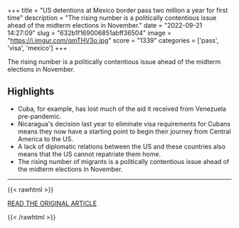+++
title = "US detentions at Mexico border pass two million a year for first time"
description = "The rising number is a politically contentious issue ahead of the midterm elections in November."
date = "2022-09-21 14:27:09"
slug = "632b1f169006851abff36504"
image = "https://i.imgur.com/qmTHV3o.jpg"
score = "1339"
categories = ['pass', 'visa', 'mexico']
+++

The rising number is a politically contentious issue ahead of the midterm elections in November.

## Highlights

- Cuba, for example, has lost much of the aid it received from Venezuela pre-pandemic.
- Nicaragua's decision last year to eliminate visa requirements for Cubans means they now have a starting point to begin their journey from Central America to the US.
- A lack of diplomatic relations between the US and these countries also means that the US cannot repatriate them home.
- The rising number of migrants is a politically contentious issue ahead of the midterm elections in November.

---

{{< rawhtml >}}
  <p class="article-category">
    <a target="_blank" href="https://www.bbc.com/news/world-us-canada-62909392">READ THE ORIGINAL ARTICLE</a>
  </p>
{{< /rawhtml >}}
